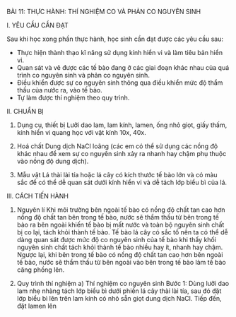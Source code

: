 BÀI 11: THỰC HÀNH: THÍ NGHIỆM CO VÀ PHẢN CO NGUYÊN SINH

I. YÊU CẦU CẦN ĐẠT

Sau khi học xong phần thực hành, học sinh cần đạt được các yêu cầu sau:

- Thực hiện thành thạo kĩ năng sử dụng kính hiển vi và làm tiêu bản hiển vi.
- Quan sát và vẽ được các tế bào đang ở các giai đoạn khác nhau của quá trình co nguyên sinh và phản co nguyên sinh.
- Điều khiển được sự co nguyên sinh thông qua điều khiển mức độ thẩm thấu của nước ra, vào tế bào.
- Tự làm được thí nghiệm theo quy trình.

II. CHUẨN BỊ

1. Dụng cụ, thiết bị
   Lưỡi dao lam, lam kính, lamen, ống nhỏ giọt, giấy thấm, kính hiển vi quang học với vật kính 10x, 40x.

2. Hoá chất
   Dung dịch NaCl loãng (các em có thể sử dụng các nồng độ khác nhau để xem sự co nguyên sinh xảy ra nhanh hay chậm phụ thuộc vào nồng độ dung dịch).

3. Mẫu vật
   Lá thài lài tía hoặc lá cây có kích thước tế bào lớn và có màu sắc để có thể dễ quan sát dưới kính hiển vi và dễ tách lớp biểu bì của lá.

III. CÁCH TIẾN HÀNH

1. Nguyên lí
   Khi môi trường bên ngoài tế bào có nồng độ chất tan cao hơn nồng độ chất tan bên trong tế bào, nước sẽ thẩm thấu từ bên trong tế bào ra bên ngoài khiến tế bào bị mất nước và toàn bộ nguyên sinh chất bị co lại, tách khỏi thành tế bào. Tế bào lá cây có sắc tố nên ta có thể dễ dàng quan sát được mức độ co nguyên sinh của tế bào khi thấy khối nguyên sinh chất tách khỏi thành tế bào nhiều hay ít, nhanh hay chậm. Ngược lại, khi bên trong tế bào có nồng độ chất tan cao hơn bên ngoài tế bào, nước sẽ thẩm thấu từ bên ngoài vào bên trong tế bào làm tế bào căng phồng lên.

2. Quy trình thí nghiệm
a) Thí nghiệm co nguyên sinh
   Bước 1: Dùng lưỡi dao lam nhẹ nhàng tách lớp biểu bì dưới phiến lá cây thài lài tía, sau đó đặt lớp biểu bì lên trên lam kính có nhỏ sẵn giọt dung dịch NaCl. Tiếp đến, đặt lamen lên